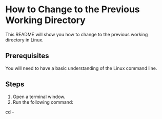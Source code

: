 # How to Change to the Previous Working Directory

This README will show you how to change to the previous working directory in Linux.

## Prerequisites

You will need to have a basic understanding of the Linux command line.

## Steps

1. Open a terminal window.
2. Run the following command:

cd -
